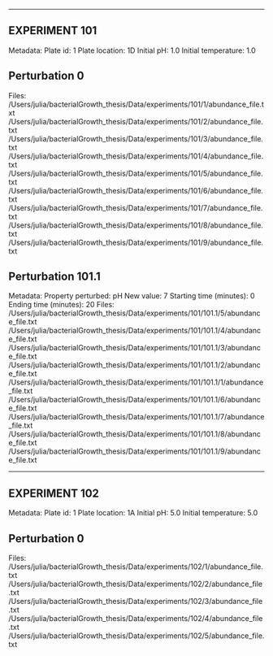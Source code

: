 --------------------------------------------------------------------------------
EXPERIMENT 101
--------------------------------------------------------------------------------
Metadata:
	Plate id: 1
	Plate location: 1D
	Initial pH: 1.0
	Initial temperature: 1.0

Perturbation 0
--------------------------------------------------------------------------------
Files:
	/Users/julia/bacterialGrowth_thesis/Data/experiments/101/1/abundance_file.txt
	/Users/julia/bacterialGrowth_thesis/Data/experiments/101/2/abundance_file.txt
	/Users/julia/bacterialGrowth_thesis/Data/experiments/101/3/abundance_file.txt
	/Users/julia/bacterialGrowth_thesis/Data/experiments/101/4/abundance_file.txt
	/Users/julia/bacterialGrowth_thesis/Data/experiments/101/5/abundance_file.txt
	/Users/julia/bacterialGrowth_thesis/Data/experiments/101/6/abundance_file.txt
	/Users/julia/bacterialGrowth_thesis/Data/experiments/101/7/abundance_file.txt
	/Users/julia/bacterialGrowth_thesis/Data/experiments/101/8/abundance_file.txt
	/Users/julia/bacterialGrowth_thesis/Data/experiments/101/9/abundance_file.txt

Perturbation 101.1
--------------------------------------------------------------------------------
Metadata:
	Property perturbed: pH
	New value: 7
	Starting time (minutes): 0
	Ending time (minutes): 20
Files:
	/Users/julia/bacterialGrowth_thesis/Data/experiments/101/101.1/5/abundance_file.txt
	/Users/julia/bacterialGrowth_thesis/Data/experiments/101/101.1/4/abundance_file.txt
	/Users/julia/bacterialGrowth_thesis/Data/experiments/101/101.1/3/abundance_file.txt
	/Users/julia/bacterialGrowth_thesis/Data/experiments/101/101.1/2/abundance_file.txt
	/Users/julia/bacterialGrowth_thesis/Data/experiments/101/101.1/1/abundance_file.txt
	/Users/julia/bacterialGrowth_thesis/Data/experiments/101/101.1/6/abundance_file.txt
	/Users/julia/bacterialGrowth_thesis/Data/experiments/101/101.1/7/abundance_file.txt
	/Users/julia/bacterialGrowth_thesis/Data/experiments/101/101.1/8/abundance_file.txt
	/Users/julia/bacterialGrowth_thesis/Data/experiments/101/101.1/9/abundance_file.txt



--------------------------------------------------------------------------------
EXPERIMENT 102
--------------------------------------------------------------------------------
Metadata:
	Plate id: 1
	Plate location: 1A
	Initial pH: 5.0
	Initial temperature: 5.0

Perturbation 0
--------------------------------------------------------------------------------
Files:
	/Users/julia/bacterialGrowth_thesis/Data/experiments/102/1/abundance_file.txt
	/Users/julia/bacterialGrowth_thesis/Data/experiments/102/2/abundance_file.txt
	/Users/julia/bacterialGrowth_thesis/Data/experiments/102/3/abundance_file.txt
	/Users/julia/bacterialGrowth_thesis/Data/experiments/102/4/abundance_file.txt
	/Users/julia/bacterialGrowth_thesis/Data/experiments/102/5/abundance_file.txt



